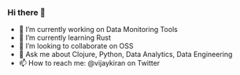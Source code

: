 ### Hi there 👋

- 🔭 I’m currently working on Data Monitoring Tools
- 🌱 I’m currently learning Rust
- 👯 I’m looking to collaborate on OSS
- 💬 Ask me about Clojure, Python, Data Analytics, Data Engineering
- 📫 How to reach me: @vijaykiran on Twitter
